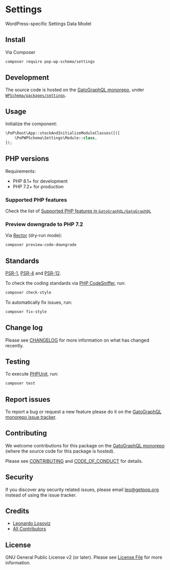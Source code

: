 # Settings

<!--
[![Build Status][ico-travis]][link-travis]
[![Quality Score][ico-code-quality]][link-code-quality]
[![Software License][ico-license]](LICENSE.md)
[![Latest Version on Packagist][ico-version]][link-packagist]
[![Coverage Status][ico-scrutinizer]][link-scrutinizer]
[![Total Downloads][ico-downloads]][link-downloads]
-->

WordPress-specific Settings Data Model

## Install

Via Composer

``` bash
composer require pop-wp-schema/settings
```

## Development

The source code is hosted on the [GatoGraphQL monorepo](https://github.com/GatoGraphQL/GatoGraphQL), under [`WPSchema/packages/settings`](https://github.com/GatoGraphQL/GatoGraphQL/tree/master/layers/WPSchema/packages/settings).

## Usage

Initialize the component:

``` php
\PoP\Root\App::stockAndInitializeModuleClasses([([
    \PoPWPSchema\Settings\Module::class,
]);
```

## PHP versions

Requirements:

- PHP 8.1+ for development
- PHP 7.2+ for production

### Supported PHP features

Check the list of [Supported PHP features in `GatoGraphQL/GatoGraphQL`](https://github.com/GatoGraphQL/GatoGraphQL/blob/master/docs/supported-php-features.md)

### Preview downgrade to PHP 7.2

Via [Rector](https://github.com/rectorphp/rector) (dry-run mode):

```bash
composer preview-code-downgrade
```

## Standards

[PSR-1](https://www.php-fig.org/psr/psr-1), [PSR-4](https://www.php-fig.org/psr/psr-4) and [PSR-12](https://www.php-fig.org/psr/psr-12).

To check the coding standards via [PHP CodeSniffer](https://github.com/squizlabs/PHP_CodeSniffer), run:

``` bash
composer check-style
```

To automatically fix issues, run:

``` bash
composer fix-style
```

## Change log

Please see [CHANGELOG](CHANGELOG.md) for more information on what has changed recently.

## Testing

To execute [PHPUnit](https://phpunit.de/), run:

``` bash
composer test
```

## Report issues

To report a bug or request a new feature please do it on the [GatoGraphQL monorepo issue tracker](https://github.com/GatoGraphQL/GatoGraphQL/issues).

## Contributing

We welcome contributions for this package on the [GatoGraphQL monorepo](https://github.com/GatoGraphQL/GatoGraphQL) (where the source code for this package is hosted).

Please see [CONTRIBUTING](CONTRIBUTING.md) and [CODE_OF_CONDUCT](CODE_OF_CONDUCT.md) for details.

## Security

If you discover any security related issues, please email leo@getpop.org instead of using the issue tracker.

## Credits

- [Leonardo Losoviz][link-author]
- [All Contributors][link-contributors]

## License

GNU General Public License v2 (or later). Please see [License File](LICENSE.md) for more information.

[ico-version]: https://img.shields.io/packagist/v/pop-wp-schema/settings.svg?style=flat-square
[ico-license]: https://img.shields.io/badge/license-GPLv2-brightgreen.svg?style=flat-square
[ico-travis]: https://img.shields.io/travis/pop-wp-schema/settings/master.svg?style=flat-square
[ico-scrutinizer]: https://img.shields.io/scrutinizer/coverage/g/pop-wp-schema/settings.svg?style=flat-square
[ico-code-quality]: https://img.shields.io/scrutinizer/g/pop-wp-schema/settings.svg?style=flat-square
[ico-downloads]: https://img.shields.io/packagist/dt/pop-wp-schema/settings.svg?style=flat-square

[link-packagist]: https://packagist.org/packages/pop-wp-schema/settings
[link-travis]: https://travis-ci.org/pop-wp-schema/settings
[link-scrutinizer]: https://scrutinizer-ci.com/g/pop-wp-schema/settings/code-structure
[link-code-quality]: https://scrutinizer-ci.com/g/pop-wp-schema/settings
[link-downloads]: https://packagist.org/packages/pop-wp-schema/settings
[link-author]: https://github.com/leoloso
[link-contributors]: ../../../../../../contributors
